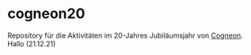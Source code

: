 # cogneon20
Repository für die Aktivitäten im 20-Jahres Jubiläumsjahr von [Cogneon](https://cogneon.de).
Hallo (21.12.21)
